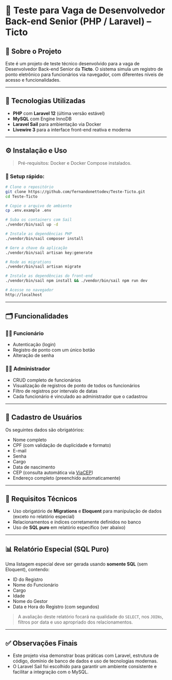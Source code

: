 # 📌 Teste para Vaga de Desenvolvedor Back-end Senior (PHP / Laravel) – Ticto

## 🧾 Sobre o Projeto

Este é um projeto de teste técnico desenvolvido para a vaga de Desenvolvedor Back-end Senior da **Ticto**. O sistema simula um registro de ponto eletrônico para funcionários via navegador, com diferentes níveis de acesso e funcionalidades.

---

## 🚀 Tecnologias Utilizadas

- **PHP** com **Laravel 12** (última versão estável)
- **MySQL** com Engine InnoDB
- **Laravel Sail** para ambientação via Docker
- **Livewire 3** para a interface front-end reativa e moderna

---

## ⚙️ Instalação e Uso

> Pré-requisitos: Docker e Docker Compose instalados.

### 🔧 Setup rápido:

```bash
# Clone o repositório
git clone https://github.com/fernandonettodev/Teste-Ticto.git
cd Teste-Ticto

# Copie o arquivo de ambiente
cp .env.example .env

# Suba os containers com Sail
./vendor/bin/sail up -d

# Instale as dependências PHP
./vendor/bin/sail composer install

# Gere a chave da aplicação
./vendor/bin/sail artisan key:generate

# Rode as migrations
./vendor/bin/sail artisan migrate

# Instale as dependências do front-end
./vendor/bin/sail npm install && ./vendor/bin/sail npm run dev

# Acesse no navegador
http://localhost
```

---

## 🗂️ Funcionalidades

### 👨‍💼 Funcionário

- Autenticação (login)
- Registro de ponto com um único botão
- Alteração de senha

### 🧑‍💼 Administrador

- CRUD completo de funcionários
- Visualização de registros de ponto de todos os funcionários
- Filtro de registros por intervalo de datas
- Cada funcionário é vinculado ao administrador que o cadastrou

---

## 🧍 Cadastro de Usuários

Os seguintes dados são obrigatórios:

- Nome completo
- CPF (com validação de duplicidade e formato)
- E-mail
- Senha
- Cargo
- Data de nascimento
- CEP (consulta automática via [ViaCEP](https://viacep.com.br))
- Endereço completo (preenchido automaticamente)

---

## 🧩 Requisitos Técnicos

- Uso obrigatório de **Migrations** e **Eloquent** para manipulação de dados (exceto no relatório especial)
- Relacionamentos e índices corretamente definidos no banco
- Uso de **SQL puro** em relatório específico (ver abaixo)

---

## 📊 Relatório Especial (SQL Puro)

Uma listagem especial deve ser gerada usando **somente SQL** (sem Eloquent), contendo:

- ID do Registro
- Nome do Funcionário
- Cargo
- Idade
- Nome do Gestor
- Data e Hora do Registro (com segundos)

> A avaliação deste relatório focará na qualidade do `SELECT`, nos `JOINs`, filtros por data e uso apropriado dos relacionamentos.

---

## ✅ Observações Finais

- Este projeto visa demonstrar boas práticas com Laravel, estrutura de código, domínio de banco de dados e uso de tecnologias modernas.
- O Laravel Sail foi escolhido para garantir um ambiente consistente e facilitar a integração com o MySQL.
